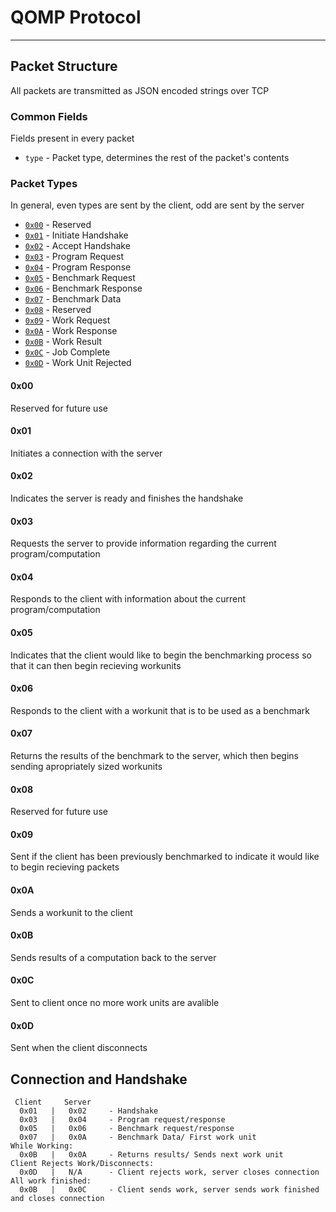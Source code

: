 QOMP Protocol
=============
-------------

Packet Structure
----------------
All packets are transmitted as JSON encoded strings over TCP

### Common Fields ###
Fields present in every packet

* `type` - Packet type, determines the rest of the packet's contents

### Packet Types ###
In general, even types are sent by the client, odd are sent by the server

 * [`0x00`](#0x00) - Reserved
 * [`0x01`](#0x01) - Initiate Handshake
 * [`0x02`](#0x02) - Accept Handshake
 * [`0x03`](#0x03) - Program Request
 * [`0x04`](#0x04) - Program Response
 * [`0x05`](#0x05) - Benchmark Request
 * [`0x06`](#0x06) - Benchmark Response
 * [`0x07`](#0x07) - Benchmark Data
 * [`0x08`](#0x08) - Reserved
 * [`0x09`](#0x09) - Work Request
 * [`0x0A`](#0x0A) - Work Response
 * [`0x0B`](#0x0B) - Work Result
 * [`0x0C`](#0x0C) - Job Complete
 * [`0x0D`](#0x0D) - Work Unit Rejected

#### <a name="0x00"></a>0x00 ####
Reserved for future use
#### <a name="0x01"></a>0x01 ####
Initiates a connection with the server
#### <a name="0x02"></a>0x02 ####
Indicates the server is ready and finishes the handshake
#### <a name="0x03"></a>0x03 ####
Requests the server to provide information regarding the current program/computation
#### <a name="0x04"></a>0x04 ####
Responds to the client with information about the current program/computation
#### <a name="0x05"></a>0x05 ####
Indicates that the client would like to begin the benchmarking process so that it can then begin recieving workunits
#### <a name="0x06"></a>0x06 ####
Responds to the client with a workunit that is to be used as a benchmark
#### <a name="0x07"></a>0x07 ####
Returns the results of the benchmark to the server, which then begins sending apropriately sized workunits
#### <a name="0x08"></a>0x08 ####
Reserved for future use
#### <a name="0x09"></a>0x09 ####
Sent if the client has been previously benchmarked to indicate it would like to begin recieving packets
#### <a name="0x0A"></a>0x0A ####
Sends a workunit to the client
#### <a name="0x0B"></a>0x0B ####
Sends results of a computation back to the server
#### <a name="0x0C"></a>0x0C ####
Sent to client once no more work units are avalible
#### <a name="0x0D"></a>0x0D ####
Sent when the client disconnects

Connection and Handshake
------------------------
     Client     Server  
      0x01   |   0x02     - Handshake
      0x03   |   0x04     - Program request/response
      0x05   |   0x06     - Benchmark request/response
      0x07   |   0x0A     - Benchmark Data/ First work unit
    While Working:
      0x0B   |   0x0A     - Returns results/ Sends next work unit
    Client Rejects Work/Disconnects:
      0x0D   |   N/A      - Client rejects work, server closes connection
    All work finished:
      0x0B   |   0x0C     - Client sends work, server sends work finished and closes connection
